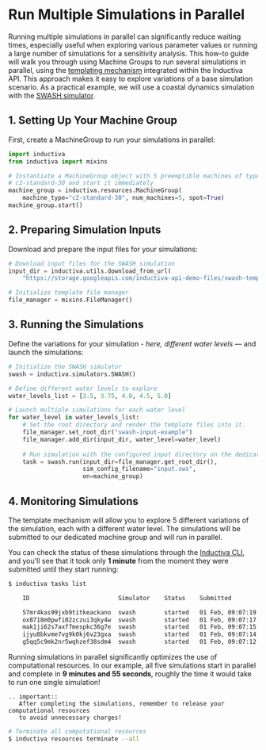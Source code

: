 # Run Multiple Simulations in Parallel

Running multiple simulations in parallel can significantly reduce waiting times, 
especially useful when exploring various parameter values or running a large number 
of simulations for a sensitivity analysis. This how-to guide will walk you through 
using Machine Groups to run several simulations in parallel, using the 
[templating mechanism](../explore_api/templating.md) integrated within the Inductiva API. 
This approach makes it easy to explore variations of a base simulation scenario. 
As a practical example, we will use a coastal dynamics simulation with 
the [SWASH simulator](../simulators/SWASH.md).

## 1. Setting Up Your Machine Group

First, create a MachineGroup to run your simulations in parallel:

```python
import inductiva
from inductiva import mixins

# Instantiate a MachineGroup object with 5 preemptible machines of type
# c2-standard-30 and start it immediately
machine_group = inductiva.resources.MachineGroup(
    machine_type="c2-standard-30", num_machines=5, spot=True)
machine_group.start()
```

## 2. Preparing Simulation Inputs

Download and prepare the input files for your simulations:

```python
# Download input files for the SWASH simulation
input_dir = inductiva.utils.download_from_url(
    "https://storage.googleapis.com/inductiva-api-demo-files/swash-template-example.zip", unzip=True)

# Initialize template file manager
file_manager = mixins.FileManager()
```
## 3. Running the Simulations

Define the variations for your simulation - _here, different water levels_ — and 
launch the simulations:

```python
# Initialize the SWASH simulator
swash = inductiva.simulators.SWASH()

# Define different water levels to explore
water_levels_list = [3.5, 3.75, 4.0, 4.5, 5.0]

# Launch multiple simulations for each water level
for water_level in water_levels_list:
    # Set the root directory and render the template files into it.
    file_manager.set_root_dir("swash-input-example")
    file_manager.add_dir(input_dir, water_level=water_level)
    
    # Run simulation with the configured input directory on the dedicated MachineGroup
    task = swash.run(input_dir=file_manager.get_root_dir(),
                     sim_config_filename="input.sws",
                     on=machine_group)
```

## 4. Monitoring Simulations

The template mechanism will allow you to explore 5 different variations of the
simulation, each with a different water level. The simulations will be submitted
to our dedicated machine group and will run in parallel.

You can check the status of these simulations through the
[Inductiva CLI](../cli/streaming-logs.md), and you'll see that it took only **1 minute** 
from the moment they were submitted until they start running:

```bash
$ inductiva tasks list

    ID                         Simulator    Status    Submitted         Started           Computation Time    Resource Type

    57mr4kas99jxb9titkeackano  swash        started   01 Feb, 09:07:19  01 Feb, 09:08:03  *0:03:12            c2-standard-30
    ox8718m0pwfi02zczui3qky4w  swash        started   01 Feb, 09:07:17  01 Feb, 09:08:02  *0:03:14            c2-standard-30
    mak1ji62s7axf7mespkc36g7e  swash        started   01 Feb, 09:07:15  01 Feb, 09:08:03  *0:03:14            c2-standard-30
    ijyu8bkvme7vg9k0kj6v23gxa  swash        started   01 Feb, 09:07:14  01 Feb, 09:08:02  *0:03:16            c2-standard-30
    g5qq5c9mk2nr5wqhzef38sdm4  swash        started   01 Feb, 09:07:12  01 Feb, 009:08:01  *0:03:17            c2-standard-30
```

Running simulations in parallel significantly optimizes the use of computational 
resources. In our example, all five simulations start in parallel and complete in 
**9 minutes and 55 seconds**, roughly the time it would take to run one single 
simulation!

````{eval-rst}
.. important::
   After completing the simulations, remember to release your computational resources 
   to avoid unnecessary charges!
````
```bash
# Terminate all computational resources
$ inductiva resources terminate --all
```

